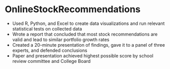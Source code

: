 # OnlineStockRecommendations
- Used R, Python, and Excel to create data visualizations and run relevant statistical tests on collected data
- Wrote a report that concluded that most stock recommendations are valid and lead to similar portfolio growth rates
- Created a 20-minute presentation of findings, gave it to a panel of three experts, and defended conclusions
- Paper and presentation achieved highest possible score by school review committee and College Board
